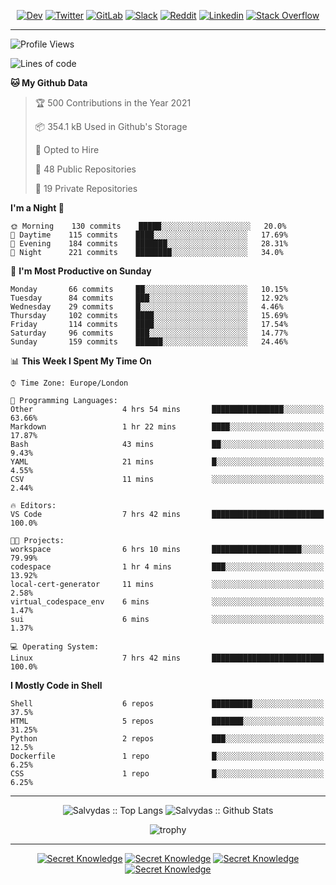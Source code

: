 <div align="center">
  
[![Dev](https://img.shields.io/badge/-DEV-222222?style=flat-square&logo=dev.to&logoColor=white&link=https://dev.to/sso/)](https://dev.to/sso/)
[![Twitter](https://img.shields.io/badge/-Twitter-222222?style=flat-square&logo=twitter&logoColor=white&link=https://twitter.com/digital_wizz/)](https://twitter.com/digital_wizz/)
[![GitLab](https://img.shields.io/badge/-GitLab-222222?style=flat-square&logo=GitLab&logoColor=white&link=https://gitlab.com/ss-o/)](https://gitlab.com/ss-o/)
[![Slack](https://img.shields.io/badge/-Slack-222222?style=flat-square&logo=Slack&logoColor=white&link=https://digital-teams.slack.com/)](https://digital-teams.slack.com/)
[![Reddit](https://img.shields.io/badge/-Reddit-222222?style=flat-square&logo=Reddit&logoColor=white&link=https://https://www.reddit.com/user/ss-o/)](https://www.reddit.com/user/ss-o/)
[![Linkedin](https://img.shields.io/badge/-LinkedIn-222222?style=flat-square&logo=Linkedin&logoColor=white&link=https://www.linkedin.com/in/digital-clouds/)](https://www.linkedin.com/in/digital-clouds/)
[![Stack Overflow](https://img.shields.io/badge/-Stack%20Overflow-222222?style=flat-square&logo=stack-overflow&logoColor=white&link=https://stackoverflow.com/users/13893752/salvydas-lukosius)](https://stackoverflow.com/users/13893752/salvydas-lukosius)

</div>

---

<!--START_SECTION:waka-->
![Profile Views](http://img.shields.io/badge/Profile%20Views-181-blue)

![Lines of code](https://img.shields.io/badge/From%20Hello%20World%20I%27ve%20Written-999959%20lines%20of%20code-blue)

**🐱 My Github Data** 

> 🏆 500 Contributions in the Year 2021
 > 
> 📦 354.1 kB Used in Github's Storage 
 > 
> 💼 Opted to Hire
 > 
> 📜 48 Public Repositories 
 > 
> 🔑 19 Private Repositories  
 > 
**I'm a Night 🦉** 

```text
🌞 Morning    130 commits    █████░░░░░░░░░░░░░░░░░░░░   20.0% 
🌆 Daytime    115 commits    ████░░░░░░░░░░░░░░░░░░░░░   17.69% 
🌃 Evening    184 commits    ███████░░░░░░░░░░░░░░░░░░   28.31% 
🌙 Night      221 commits    ████████░░░░░░░░░░░░░░░░░   34.0%

```
📅 **I'm Most Productive on Sunday** 

```text
Monday       66 commits     ██░░░░░░░░░░░░░░░░░░░░░░░   10.15% 
Tuesday      84 commits     ███░░░░░░░░░░░░░░░░░░░░░░   12.92% 
Wednesday    29 commits     █░░░░░░░░░░░░░░░░░░░░░░░░   4.46% 
Thursday     102 commits    ████░░░░░░░░░░░░░░░░░░░░░   15.69% 
Friday       114 commits    ████░░░░░░░░░░░░░░░░░░░░░   17.54% 
Saturday     96 commits     ███░░░░░░░░░░░░░░░░░░░░░░   14.77% 
Sunday       159 commits    ██████░░░░░░░░░░░░░░░░░░░   24.46%

```


📊 **This Week I Spent My Time On** 

```text
⌚︎ Time Zone: Europe/London

💬 Programming Languages: 
Other                    4 hrs 54 mins       ████████████████░░░░░░░░░   63.66% 
Markdown                 1 hr 22 mins        ████░░░░░░░░░░░░░░░░░░░░░   17.87% 
Bash                     43 mins             ██░░░░░░░░░░░░░░░░░░░░░░░   9.43% 
YAML                     21 mins             █░░░░░░░░░░░░░░░░░░░░░░░░   4.55% 
CSV                      11 mins             ░░░░░░░░░░░░░░░░░░░░░░░░░   2.44%

🔥 Editors: 
VS Code                  7 hrs 42 mins       █████████████████████████   100.0%

🐱‍💻 Projects: 
workspace                6 hrs 10 mins       ████████████████████░░░░░   79.99% 
codespace                1 hr 4 mins         ███░░░░░░░░░░░░░░░░░░░░░░   13.92% 
local-cert-generator     11 mins             ░░░░░░░░░░░░░░░░░░░░░░░░░   2.58% 
virtual_codespace_env    6 mins              ░░░░░░░░░░░░░░░░░░░░░░░░░   1.47% 
sui                      6 mins              ░░░░░░░░░░░░░░░░░░░░░░░░░   1.37%

💻 Operating System: 
Linux                    7 hrs 42 mins       █████████████████████████   100.0%

```

**I Mostly Code in Shell** 

```text
Shell                    6 repos             █████████░░░░░░░░░░░░░░░░   37.5% 
HTML                     5 repos             ███████░░░░░░░░░░░░░░░░░░   31.25% 
Python                   2 repos             ███░░░░░░░░░░░░░░░░░░░░░░   12.5% 
Dockerfile               1 repo              █░░░░░░░░░░░░░░░░░░░░░░░░   6.25% 
CSS                      1 repo              █░░░░░░░░░░░░░░░░░░░░░░░░   6.25%

```



<!--END_SECTION:waka-->

---

<div align=center>

![Salvydas :: Top Langs](https://github-readme-stats.vercel.app/api/top-langs/?username=ss-o&langs_count=8&card_width=300&theme=blue-green&layout=compact)
![Salvydas :: Github Stats](https://github-readme-stats.vercel.app/api?username=ss-o&theme=blue-green&layout=compact&no-frame=true)
 
![trophy](https://github-profile-trophy.vercel.app/?username=ss-o&theme=darkhub&rank=SSS,SS,S,AAA,AA,A,B,C&no-frame=true)

---


[![Secret Knowledge](https://github-readme-stats.vercel.app/api/pin/?username=github&repo=government.github.com&card_width=150&theme=blue-green&layout=compact)](https://github.com/github/government.github.com)
[![Secret Knowledge](https://github-readme-stats.vercel.app/api/pin/?username=ss-o&repo=the-book-of-secret-knowledge&card_width=150&theme=blue-green&layout=compact)](https://github.com/ss-o/the-book-of-secret-knowledge)
[![Secret Knowledge](https://github-readme-stats.vercel.app/api/pin/?username=digital-clouds&repo=awesome-machine-learning&card_width=150&theme=blue-green)](https://github.com/digital-clouds/awesome-machine-learning)
[![Secret Knowledge](https://github-readme-stats.vercel.app/api/pin/?username=security-io&repo=shodan-eye&card_width=150&theme=blue-green)](https://github.com/security-io/shodan-eye)

</div>
